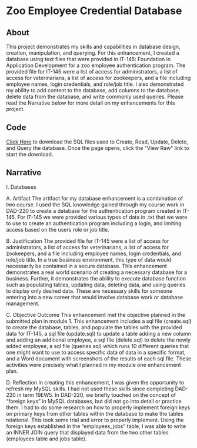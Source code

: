 # **Zoo Employee Credential Database**

## About
This project demonstrates my skills and capabilities in database design, creation, manipulation, and querying. For this enhancement, I created a database using text files that were provided in IT-145: Foundation in Application Development for a zoo employee authentication program. The provided file for IT-145 were a list of access for administrators, a list of access for veterinarians, a list of access for zookeepers, and a file including employee names, login credentials, and role/job title. I also demonstrated my ability to add content to the database, add columns to the database, delete data from the database, and write commonly used queries.  Please read the Narrative below for more detail on my enhancements for this project. 

## Code
[Click Here](https://github.com/troyrushing/troyrushing.github.io/blob/master/sqlfiles.zip) to download the SQL files used to Create, Read, Update, Delete, and Query the database. Once the page opens, click the "View Raw" link to start the download.

## Narrative
I.	Databases

A.	Artifact
The artifact for my database enhancement is a combination of two course. I used the SQL knowledge gained through my course work in DAD-220 to create a database for the authentication program created in IT-145. For IT-145 we were provided various types of data in .txt that we were to use to create an authentication program including a login, and limiting access based on the users role or job title.

B.	Justification
The provided file for IT-145 were a list of access for administrators, a list of access for veterinarians, a list of access for zookeepers, and a file including employee names, login credentials, and role/job title. In a true business environment, this type of data would necessarily be contained in a secure database. This enhancement demonstrates a real world scenario of creating a necessary database for a business. Further, it demonstrates the ability to execute database function such as populating tables, updating data, deleting data, and using queries to display only desired data. These are necessary skills for someone entering into a new career that would involve database work or database management.

C.	Objective Outcome
This enhancement met the objective planned in the submitted plan in module 1. This enhancement includes a sql file (create.sql) to create the database, tables, and populate the tables with the provided data for IT-145, a sql file (update.sql) to update a table adding a new column and adding an additional employee, a sql file (delete.sql) to delete the newly added employee, a sql file (queries.sql) which runs 10 different queries that one might want to use to access specific data of data in a specific format, and a Word document with screenshots of the results of each sql file. These activities were precisely what I planned in my module one enhancement plan.

D.	Reflection
In creating this enhancement, I was given the opportunity to refresh my MySQL skills. I had not used these skills since completing DAD-220 in term 19EW5. In DAD-220, we briefly touched on the concept of “foreign keys” in MySQL databases, but did not go into detail or practice them. I had to do some research on how to properly implement foreign keys on primary keys from other tables within the database to make the tables relational. This took some trial and error to properly implement. Using the foreign keys established in the “employees_jobs” table, I was able to write an INNER JOIN query that displayed data from the two other tables (employees table and jobs table).

